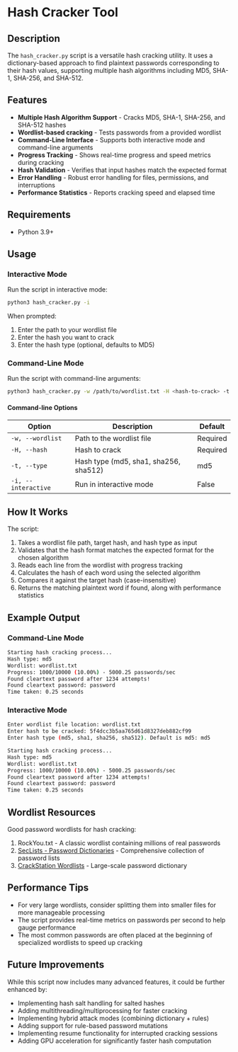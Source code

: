 # Hash Cracker Tool

## Description

The `hash_cracker.py` script is a versatile hash cracking utility. It uses a dictionary-based approach to find plaintext passwords corresponding to their hash values, supporting multiple hash algorithms including MD5, SHA-1, SHA-256, and SHA-512.

## Features

- **Multiple Hash Algorithm Support** - Cracks MD5, SHA-1, SHA-256, and SHA-512 hashes
- **Wordlist-based cracking** - Tests passwords from a provided wordlist
- **Command-Line Interface** - Supports both interactive mode and command-line arguments
- **Progress Tracking** - Shows real-time progress and speed metrics during cracking
- **Hash Validation** - Verifies that input hashes match the expected format
- **Error Handling** - Robust error handling for files, permissions, and interruptions
- **Performance Statistics** - Reports cracking speed and elapsed time

## Requirements

- Python 3.9+

## Usage

### Interactive Mode

Run the script in interactive mode:

```bash
python3 hash_cracker.py -i
```

When prompted:

1. Enter the path to your wordlist file
1. Enter the hash you want to crack
1. Enter the hash type (optional, defaults to MD5)

### Command-Line Mode

Run the script with command-line arguments:

```bash
python3 hash_cracker.py -w /path/to/wordlist.txt -H <hash-to-crack> -t <hash-type>
```

#### Command-line Options

| Option | Description | Default |
|--------|-------------|---------|
| `-w, --wordlist` | Path to the wordlist file | Required |
| `-H, --hash` | Hash to crack | Required |
| `-t, --type` | Hash type (md5, sha1, sha256, sha512) | md5 |
| `-i, --interactive` | Run in interactive mode | False |

## How It Works

The script:

1. Takes a wordlist file path, target hash, and hash type as input
1. Validates that the hash format matches the expected format for the chosen algorithm
1. Reads each line from the wordlist with progress tracking
1. Calculates the hash of each word using the selected algorithm
1. Compares it against the target hash (case-insensitive)
1. Returns the matching plaintext word if found, along with performance statistics

## Example Output

### Command-Line Mode

```bash
Starting hash cracking process...
Hash type: md5
Wordlist: wordlist.txt
Progress: 1000/10000 (10.00%) - 5000.25 passwords/sec
Found cleartext password after 1234 attempts!
Found cleartext password: password
Time taken: 0.25 seconds
```

### Interactive Mode

```bash
Enter wordlist file location: wordlist.txt
Enter hash to be cracked: 5f4dcc3b5aa765d61d8327deb882cf99
Enter hash type (md5, sha1, sha256, sha512). Default is md5: md5

Starting hash cracking process...
Hash type: md5
Wordlist: wordlist.txt
Progress: 1000/10000 (10.00%) - 5000.25 passwords/sec
Found cleartext password after 1234 attempts!
Found cleartext password: password
Time taken: 0.25 seconds
```

## Wordlist Resources

Good password wordlists for hash cracking:

1. RockYou.txt - A classic wordlist containing millions of real passwords
1. [SecLists - Password Dictionaries](https://github.com/danielmiessler/SecLists/tree/master/Passwords) - Comprehensive collection of password lists
1. [CrackStation Wordlists](https://crackstation.net/crackstation-wordlist-password-cracking-dictionary.htm) - Large-scale password dictionary

## Performance Tips

- For very large wordlists, consider splitting them into smaller files for more manageable processing
- The script provides real-time metrics on passwords per second to help gauge performance
- The most common passwords are often placed at the beginning of specialized wordlists to speed up cracking

## Future Improvements

While this script now includes many advanced features, it could be further enhanced by:

- Implementing hash salt handling for salted hashes
- Adding multithreading/multiprocessing for faster cracking
- Implementing hybrid attack modes (combining dictionary + rules)
- Adding support for rule-based password mutations
- Implementing resume functionality for interrupted cracking sessions
- Adding GPU acceleration for significantly faster hash computation
